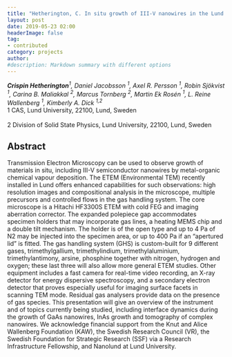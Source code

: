 ```yaml
---
title: "Hetherington, C. In situ growth of III-V nanowires in the Lund ETEM"
layout: post
date: 2019-05-23 02:00
headerImage: false
tag:
- contributed
category: projects
author:
#description: Markdown summary with different options
---
```


_**Crispin Hetherington**<sup>1</sup>, Daniel Jacobsson <sup>1</sup>, Axel R. Persson <sup>1</sup>, Robin Sjökvist <sup>1</sup>, Carina B. Maliakkal <sup>2</sup>, Marcus Tornberg <sup>2</sup>, Martin Ek Rosén <sup>1</sup>, L. Reine Wallenberg <sup>1</sup>, Kimberly A. Dick <sup>1,2</sup>_<br/>
1 CAS, Lund University, 22100, Lund, Sweden <br/>   
2 Division of Solid State Physics, Lund University, 22100, Lund, Sweden <br/>

## Abstract

Transmission Electron Microscopy can be used to observe growth of materials in situ, including III-V semiconductor nanowires by metal-organic chemical vapour deposition.  The ETEM (Environmental TEM) recently installed in Lund offers enhanced capabilities for such observations: high resolution images and compositional analysis in the microscope, multiple precursors and controlled flows in the gas handling system.  The core microscope is a Hitachi HF3300S ETEM with cold FEG and imaging aberration corrector.  The expanded polepiece gap accommodates specimen holders that may incorporate gas lines, a heating MEMS chip and a double tilt mechanism.  The holder is of the open type and up to 4 Pa of N2 may be injected into the specimen area, or up to 400 Pa if an “apertured lid” is fitted.  The gas handling system (GHS) is custom-built for 9 different gases, trimethylgallium, trimethylindium, trimethylaluminium, trimethylantimony, arsine, phosphine together with nitrogen, hydrogen and oxygen; these last three will also allow more general ETEM studies. Other equipment includes a fast camera for real-time video recording, an X-ray detector for energy dispersive spectroscopy, and a secondary electron detector that proves especially useful for imaging surface facets in scanning TEM mode.  Residual gas analysers provide data on the presence of gas species. This presentation will give an overview of the instrument and of topics currently being studied, including interface dynamics during the growth of GaAs nanowires, InAs growth and tomography of complex nanowires.  We acknowledge financial support from the Knut and Alice Wallenberg Foundation (KAW), the Swedish Research Council (VR), the Swedish Foundation for Strategic Research (SSF) via a Research Infrastructure Fellowship, and Nanolund at Lund University. <br/>
